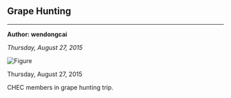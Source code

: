 ## Grape Hunting

---
**Author: wendongcai**

*Thursday, August 27, 2015*


![Figure](https://farm1.staticflickr.com/968/27407415607_230eaa283e_c.jpg)

Thursday, August 27, 2015

CHEC members in grape hunting trip.